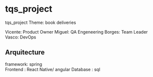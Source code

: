 # tqs_project
tqs_project
Theme: book deliveries

Vicente: Product Owner
Miguel: QA Engeneering
Borges: Team Leader
Vasco: DevOps


## Arquitecture

framework: spring  
Frontend : React Native/ angular
Database : sql

